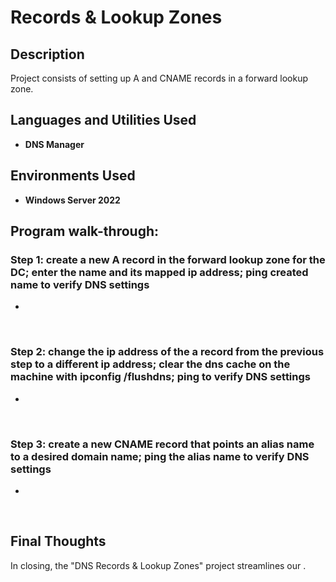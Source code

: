 <h1>Records & Lookup Zones</h1>

<h2>Description</h2>
Project consists of setting up A and CNAME records in a forward lookup zone.
<br />


<h2>Languages and Utilities Used</h2>

- <b>DNS Manager</b> 

<h2>Environments Used </h2>

- <b>Windows Server 2022</b>

<h2>Program walk-through:</h2>

<h3>Step 1: create a new A record in the forward lookup zone for the DC; enter the name and its mapped ip address; ping created name to verify DNS settings </h3>
<p> </p>

- 

<br>


<h3>Step 2: change the ip address of the a record from the previous step to a different ip address; clear the dns cache on the machine with ipconfig /flushdns; ping to verify DNS settings </h3>
<p></p>

- 

<br>


<h3>Step 3: create a new CNAME record that points an alias name to a desired domain name; ping the alias name to verify DNS settings </h3>
<p></p>

- 

<br>




<h2> Final Thoughts </h2>

<p> In closing, the "DNS Records & Lookup Zones" project streamlines our  .</p>
